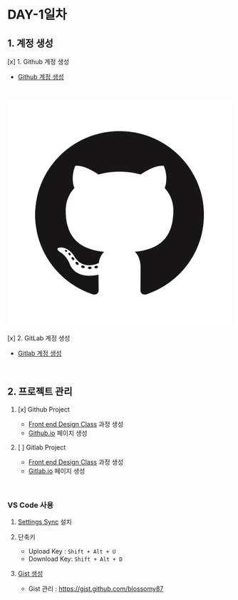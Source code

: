 # DAY-1일차 

## 1. 계정 생성

[x] 1.  Github 계정 생성 
-  [Github 계정 생성](https://github.com/blossomy87)
<br>

![Github 아이콘](../images/GitHub-Mark.png)

[x] 2. GitLab 계정 생성 
-  [Gitlab 계정 생성](https://gitlab.com/blossomy87)

<br>

## 2. 프로젝트 관리 

1. [x] Github Project
    - [Front end Design Class](https://github.com/blossomy87/Front-end-Design-class) 과정 생성
    - [Github.io](https://github.com/blossomy87/blossomy87.github.io) 페이지 생성

2. [ ] Gitlab Project
    - [Front end Design Class]() 과정 생성
    - [Gitlab.io]() 페이지 생성

<br>

### VS Code 사용

1. [Settings Sync](https://marketplace.visualstudio.com/items?itemName=Shan.code-settings-sync) 설치

1. 단축키 
    - Upload Key : `Shift + Alt + U`
    - Download Key: `Shift + Alt + D`

1. [Gist 생성](https://gist.github.com/blossomy87)

    - Gist 관리 : https://gist.github.com/blossomy87